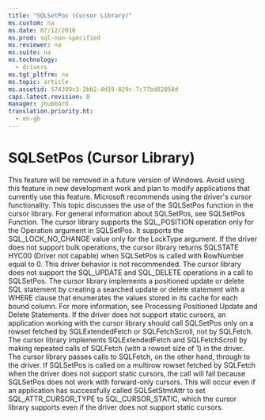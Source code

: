 ```yaml
---
title: "SQLSetPos (Cursor Library)"
ms.custom: na
ms.date: 07/12/2016
ms.prod: sql-non-specified
ms.reviewer: na
ms.suite: na
ms.technology: 
  - drivers
ms.tgt_pltfrm: na
ms.topic: article
ms.assetid: 574399c3-2bb2-4d19-829c-7c77bd82858d
caps.latest.revision: 8
manager: jhubbard
translation.priority.ht: 
  - en-gb
---
```

# SQLSetPos (Cursor Library)
<?xml version="1.0" encoding="utf-8"?>
<developerReferenceWithoutSyntaxDocument xmlns="http://ddue.schemas.microsoft.com/authoring/2003/5" xmlns:xlink="http://www.w3.org/1999/xlink" xmlns:xsi="http://www.w3.org/2001/XMLSchema-instance" xsi:schemaLocation="http://ddue.schemas.microsoft.com/authoring/2003/5 http://dduestorage.blob.core.windows.net/ddueschema/developer.xsd">
  <introduction>
    <alert class="important">
      <para>This feature will be removed in a future version of Windows. Avoid using this feature in new development work and plan to modify applications that currently use this feature. Microsoft recommends using the driver's cursor functionality.</para>
    </alert>
    <para>This topic discusses the use of the <legacyBold>SQLSetPos</legacyBold> function in the cursor library. For general information about <legacyBold>SQLSetPos</legacyBold>, see <legacyLink xlink:href="80190ee7-ae3b-45e5-92a9-693eb558f322">SQLSetPos Function</legacyLink>.</para>
    <para>The cursor library supports the SQL_POSITION operation only for the <legacyItalic>Operation</legacyItalic> argument in <legacyBold>SQLSetPos</legacyBold>. It supports the SQL_LOCK_NO_CHANGE value only for the <legacyItalic>LockType</legacyItalic> argument.</para>
    <para>If the driver does not support bulk operations, the cursor library returns SQLSTATE HYC00 (Driver not capable) when <legacyBold>SQLSetPos</legacyBold> is called with <legacyItalic>RowNumber</legacyItalic> equal to 0. This driver behavior is not recommended.</para>
    <para>The cursor library does not support the SQL_UPDATE and SQL_DELETE operations in a call to <legacyBold>SQLSetPos</legacyBold>. The cursor library implements a positioned update or delete SQL statement by creating a searched update or delete statement with a WHERE clause that enumerates the values stored in its cache for each bound column. For more information, see <legacyLink xlink:href="2975dd97-48e6-4d0a-a9c7-40759a7d94c8">Processing Positioned Update and Delete Statements</legacyLink>.</para>
    <para>If the driver does not support static cursors, an application working with the cursor library should call <legacyBold>SQLSetPos</legacyBold> only on a rowset fetched by <legacyBold>SQLExtendedFetch</legacyBold> or <legacyBold>SQLFetchScroll</legacyBold>, not by <legacyBold>SQLFetch</legacyBold>. The cursor library implements <legacyBold>SQLExtendedFetch</legacyBold> and <legacyBold>SQLFetchScroll</legacyBold> by making repeated calls of <legacyBold>SQLFetch</legacyBold> (with a rowset size of 1) in the driver. The cursor library passes calls to <legacyBold>SQLFetch</legacyBold>, on the other hand, through to the driver. If <legacyBold>SQLSetPos</legacyBold> is called on a multirow rowset fetched by <legacyBold>SQLFetch</legacyBold> when the driver does not support static cursors, the call will fail because <legacyBold>SQLSetPos</legacyBold> does not work with forward-only cursors. This will occur even if an application has successfully called <legacyBold>SQLSetStmtAttr</legacyBold> to set SQL_ATTR_CURSOR_TYPE to SQL_CURSOR_STATIC, which the cursor library supports even if the driver does not support static cursors.</para>
  </introduction>
  <relatedTopics />
</developerReferenceWithoutSyntaxDocument>
